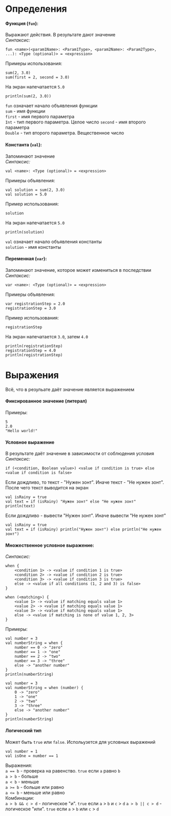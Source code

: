# Определения

#### Функция (`fun`):
Выражают действия. В результате дают значение  
*Синтаксис:*
```
fun <name>(<param1Name>: <Param1Type>, <param2Name>: <Param2Type>, ...): <Type (optional)> = <expression> 
```
Примеры использования:
```
sum(2, 3.0)
sum(first = 2, second = 3.0)
```
На экран напечатается `5.0`
```
println(sum(2, 3.0))
```
`fun` означает начало объявления функции  
`sum` - имя функции  
`first` - имя первого параметра  
`Int` - тип первого параметра. Целое число
`second` - имя второго параметра  
`Double` - тип второго параметра. Вещественное число  

#### Константа (`val`):
Запоминают значение  
*Синтаксис:*
```  
val <name>: <Type (optional)> = <expression> 
```
Примеры объявления:
```
val solution = sum(2, 3.0)
val solution = 5.0
```
Пример использования:
```
solution
```
На экран напечатается `5.0`
```
println(solution)
```
`val` означает начало объявления константы  
`solution` - имя константы

#### Переменная (`var`):
Запоминают значение, которое может измениться в последствии  
*Синтаксис:*
```  
var <name>: <Type (optional)> = <expression> 
```  
Примеры объявления:
```
var registrationStep = 2.0
registrationStep = 3.0
```
Пример использования:
```
registrationStep
```
На экран напечатается `3.0`, затем `4.0` 
```
println(registrationStep)
registrationStep = 4.0
println(registrationStep)
```

# Выражения
Всё, что в резульате даёт значение является выражением
#### Фиксированное значение (литерал)
Примеры:
```
5
2.0
"Hello world!"
```

#### Условное выражение
В результате даёт значение в зависимости от соблюдения условия  
*Синтаксис:*
```
if (<condition, Boolean value>) <value if condition is true> else <value if condition is false> 
```
Если дождливо, то текст - "Нужен зонт". Иначе текст - "Не нужен зонт". После чего текст выводится на экран
```
val isRainy = true
val text = if (isRainy) "Нужен зонт" else "Не нужен зонт"
println(text) 
```
Если дождливо - вывести "Нужен зонт". Иначе вывести "Не нужен зонт"
```
val isRainy = true
val text = if (isRainy) println("Нужен зонт") else println("Не нужен зонт") 
```

#### Множественное условное выражение:
*Синтаксис:*
```
when {
    <condition 1> -> <value if condition 1 is true>
    <condition 2> -> <value if condition 2 is true>
    <condition 3> -> <value if condition 3 is true>
    else -> <value if all conditions (1, 2 and 3) is false>
}
```
```
when (<matching>) {
    <value 1> -> <value if matching equals value 1>
    <value 2> -> <value if matching equals value 1>
    <value 3> -> <value if matching equals value 1>
    else -> <value if matching is none of value 1, 2, 3>
}
```
Примеры:
```
val number = 3
val numberString = when {
    number == 0 -> "zero"
    number == 1 -> "one"
    number == 2 -> "two"
    number == 3 -> "three"
    else -> "another number"
}
println(numberString)
```
```
val number = 3
val numberString = when (number) {
    0 -> "zero"
    1 -> "one"
    2 -> "two"
    3 -> "three"
    else -> "another number"
}
println(numberString)
```
#### Логический тип
Может быть `true` или `false`. Испольузется для условных выражений
```
val number = 1
val isOne = number == 1
```
Выражения:  
`a == b` - проверка на равенство. `true` если `a` равно `b`  
`a > b` - больше  
`a < b` - меньше  
`a >= b` - больше или равно  
`a <= b` - меньше или равно  
Комбинации:  
`a > b && c > d` - логическое "и". `true` если `a` > `b` и `c` > `d`
`a > b || c > d` - логическое "или". `true` если `a` > `b` или `c` > `d`    